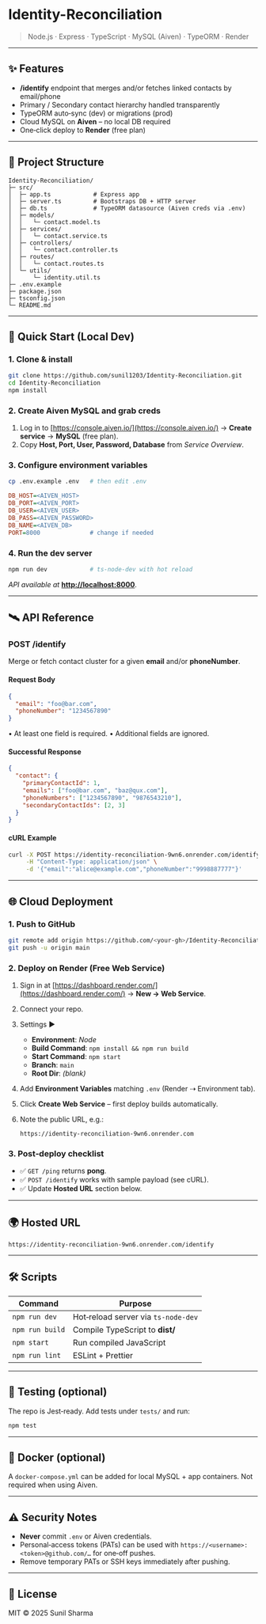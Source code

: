 # Identity-Reconciliation

> Node.js · Express · TypeScript · MySQL (Aiven) · TypeORM · Render

---

## ✨ Features

* **/identify** endpoint that merges and/or fetches linked contacts by email/phone
* Primary / Secondary contact hierarchy handled transparently
* TypeORM auto‑sync (dev) or migrations (prod)
* Cloud MySQL on **Aiven** – no local DB required
* One‑click deploy to **Render** (free plan)

---

## 📁 Project Structure

```
Identity-Reconciliation/
├─ src/
│  ├─ app.ts            # Express app
│  ├─ server.ts         # Bootstraps DB + HTTP server
│  ├─ db.ts             # TypeORM datasource (Aiven creds via .env)
│  ├─ models/
│  │   └─ contact.model.ts
│  ├─ services/
│  │   └─ contact.service.ts
│  ├─ controllers/
│  │   └─ contact.controller.ts
│  ├─ routes/
│  │   └─ contact.routes.ts
│  └─ utils/
│      └─ identity.util.ts
├─ .env.example
├─ package.json
├─ tsconfig.json
└─ README.md           
```

---

## 🚀 Quick Start (Local Dev)

### 1. Clone & install

```bash
git clone https://github.com/sunil1203/Identity-Reconciliation.git
cd Identity-Reconciliation
npm install
```

### 2. Create Aiven MySQL and grab creds

1. Log in to [https://console.aiven.io/](https://console.aiven.io/) → **Create service** → **MySQL** (free plan).
2. Copy **Host, Port, User, Password, Database** from *Service Overview*.

### 3. Configure environment variables

```bash
cp .env.example .env   # then edit .env
```

```ini
DB_HOST=<AIVEN_HOST>
DB_PORT=<AIVEN_PORT>
DB_USER=<AIVEN_USER>
DB_PASS=<AIVEN_PASSWORD>
DB_NAME=<AIVEN_DB>
PORT=8000              # change if needed
```

### 4. Run the dev server

```bash
npm run dev            # ts‑node‑dev with hot reload
```

*API available at* **[http://localhost:8000](http://localhost:8000)**.

---

## 🛰️ API Reference

### POST /identify

Merge or fetch contact cluster for a given **email** and/or **phoneNumber**.

#### Request Body

```json
{
  "email": "foo@bar.com",
  "phoneNumber": "1234567890"
}
```

• At least one field is required.
• Additional fields are ignored.

#### Successful Response

```json
{
  "contact": {
    "primaryContactId": 1,
    "emails": ["foo@bar.com", "baz@qux.com"],
    "phoneNumbers": ["1234567890", "9876543210"],
    "secondaryContactIds": [2, 3]
  }
}
```

#### cURL Example

```bash
curl -X POST https://identity-reconciliation-9wn6.onrender.com/identify \
     -H "Content-Type: application/json" \
     -d '{"email":"alice@example.com","phoneNumber":"9998887777"}'
```

---

## 🌐 Cloud Deployment

### 1. Push to GitHub

```bash
git remote add origin https://github.com/<your‑gh>/Identity-Reconciliation.git
git push -u origin main
```

### 2. Deploy on Render (Free Web Service)

1. Sign in at [https://dashboard.render.com/](https://dashboard.render.com/) → **New → Web Service**.
2. Connect your repo.
3. Settings ▶️

   * **Environment**: *Node*
   * **Build Command**: `npm install && npm run build`
   * **Start Command**: `npm start`
   * **Branch**: `main`
   * **Root Dir**: *(blank)*
4. Add **Environment Variables** matching `.env` (Render ⇢ Environment tab).
5. Click **Create Web Service** – first deploy builds automatically.
6. Note the public URL, e.g.:

   ```
   https://identity-reconciliation-9wn6.onrender.com
   ```

### 3. Post‑deploy checklist

* ✅ `GET /ping` returns **pong**.
* ✅ `POST /identify` works with sample payload (see cURL).
* ✅ Update **Hosted URL** section below.

---

## 🌍 Hosted URL

```text
https://identity-reconciliation-9wn6.onrender.com/identify
```

---

## 🛠️ Scripts

| Command         | Purpose                             |
| --------------- | ----------------------------------- |
| `npm run dev`   | Hot‑reload server via `ts-node-dev` |
| `npm run build` | Compile TypeScript to **dist/**     |
| `npm start`     | Run compiled JavaScript             |
| `npm run lint`  | ESLint + Prettier                   |

---

## 🧪 Testing (optional)

The repo is Jest‑ready. Add tests under `tests/` and run:

```bash
npm test
```

---

## 🐳 Docker (optional)

A `docker-compose.yml` can be added for local MySQL + app containers.
Not required when using Aiven.

---

## ⚠️ Security Notes

* **Never** commit `.env` or Aiven credentials.
* Personal‑access tokens (PATs) can be used with `https://<username>:<token>@github.com/…` for one‑off pushes.
* Remove temporary PATs or SSH keys immediately after pushing.

---

## 📜 License

MIT © 2025 Sunil Sharma
